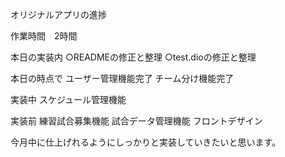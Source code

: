 オリジナルアプリの進捗

作業時間　2時間

本日の実装内
○READMEの修正と整理
○test.dioの修正と整理

本日の時点で
ユーザー管理機能完了
チーム分け機能完了

実装中
スケジュール管理機能

実装前
練習試合募集機能
試合データ管理機能
フロントデザイン

今月中に仕上げれるようにしっかりと実装していきたいと思います。
